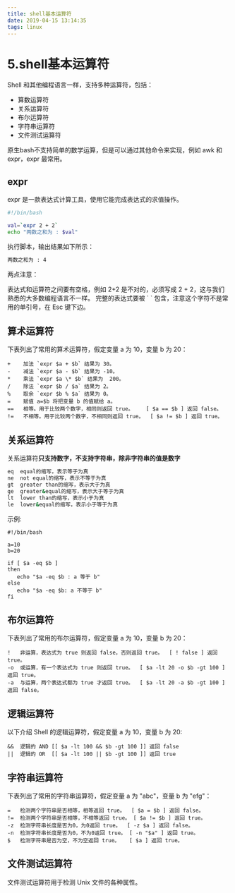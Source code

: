 ```yaml
---
title: shell基本运算符
date: 2019-04-15 13:14:35
tags: linux
---
```


# 5.shell基本运算符

Shell 和其他编程语言一样，支持多种运算符，包括：

* 算数运算符
* 关系运算符
* 布尔运算符
* 字符串运算符
* 文件测试运算符

原生bash不支持简单的数学运算，但是可以通过其他命令来实现，例如 awk 和 expr，expr 最常用。

## expr
expr 是一款表达式计算工具，使用它能完成表达式的求值操作。

```bash
#!/bin/bash

val=`expr 2 + 2`
echo "两数之和为 : $val"
```

执行脚本，输出结果如下所示：

```bash
两数之和为 : 4
```

两点注意：

>
表达式和运算符之间要有空格，例如 2+2 是不对的，必须写成 2 + 2，这与我们熟悉的大多数编程语言不一样。
完整的表达式要被 \` \` 包含，注意这个字符不是常用的单引号，在 Esc 键下边。

## 算术运算符

下表列出了常用的算术运算符，假定变量 a 为 10，变量 b 为 20：

```
+	 加法	`expr $a + $b` 结果为 30。
-	 减法	`expr $a - $b` 结果为 -10。
*	 乘法	`expr $a \* $b` 结果为  200。
/	 除法	`expr $b / $a` 结果为 2。
%	 取余	`expr $b % $a` 结果为 0。
=	 赋值	a=$b 将把变量 b 的值赋给 a。
==   相等。用于比较两个数字，相同则返回 true。	[ $a == $b ] 返回 false。
!=   不相等。用于比较两个数字，不相同则返回 true。	[ $a != $b ] 返回 true。
```

## 关系运算符

关系运算符**只支持数字，不支持字符串，除非字符串的值是数字**

```bash
eq  equal的缩写，表示等于为真
ne  not equal的缩写，表示不等于为真
gt  greater than的缩写，表示大于为真
ge  greater&equal的缩写，表示大于等于为真
lt  lower than的缩写，表示小于为真
le  lower&equal的缩写，表示小于等于为真
```

示例:
```
#!/bin/bash

a=10
b=20

if [ $a -eq $b ]
then
   echo "$a -eq $b : a 等于 b"
else
   echo "$a -eq $b: a 不等于 b"
fi
```

## 布尔运算符
下表列出了常用的布尔运算符，假定变量 a 为 10，变量 b 为 20：

```
!	非运算，表达式为 true 则返回 false，否则返回 true。	[ ! false ] 返回 true。
-o	或运算，有一个表达式为 true 则返回 true。	[ $a -lt 20 -o $b -gt 100 ] 返回 true。
-a	与运算，两个表达式都为 true 才返回 true。	[ $a -lt 20 -a $b -gt 100 ] 返回 false。
```

## 逻辑运算符
以下介绍 Shell 的逻辑运算符，假定变量 a 为 10，变量 b 为 20:

```
&&	逻辑的 AND	[[ $a -lt 100 && $b -gt 100 ]] 返回 false
||	逻辑的 OR	[[ $a -lt 100 || $b -gt 100 ]] 返回 true
```
## 字符串运算符

下表列出了常用的字符串运算符，假定变量 a 为 "abc"，变量 b 为 "efg"：

```
=	检测两个字符串是否相等，相等返回 true。	[ $a = $b ] 返回 false。
!=	检测两个字符串是否相等，不相等返回 true。	[ $a != $b ] 返回 true。
-z	检测字符串长度是否为0，为0返回 true。	[ -z $a ] 返回 false。
-n	检测字符串长度是否为0，不为0返回 true。	[ -n "$a" ] 返回 true。
$	检测字符串是否为空，不为空返回 true。	[ $a ] 返回 true。
```
## 文件测试运算符
文件测试运算符用于检测 Unix 文件的各种属性。
